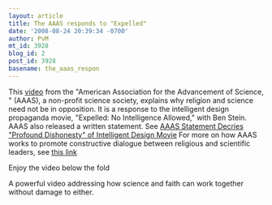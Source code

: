 ```yaml
---
layout: article
title: The AAAS responds to "Expelled"
date: '2008-08-24 20:39:34 -0700'
author: PvM
mt_id: 3928
blog_id: 2
post_id: 3928
basename: the_aaas_respon
---
```

This [video](http://www.youtube.com/watch?v=58UDTq3kaZM) from the "American Association for the Advancement of Science, " (AAAS), a non-profit science society, explains why religion and science need not be in opposition. It is a response to the intelligent design propaganda movie, "Expelled: No Intelligence Allowed," with Ben Stein. AAAS also released a written statement. See [AAAS Statement Decries "Profound Dishonesty" of Intelligent Design Movie](http://www.aaas.org/news/releases/2008/0418expelled.shtml) For more on how AAAS works to promote constructive dialogue between religious and scientific leaders, see [this link](http://www.aaas.org/evolution)

Enjoy the video below the fold

A powerful video addressing how science and faith can work together without damage to either.


<object width="425" height="344"><param name="movie" value="http://www.youtube.com/v/58UDTq3kaZM&hl=en&fs=1"><param name="allowFullScreen" value="true"><embed src="http://www.youtube.com/v/58UDTq3kaZM&hl=en&fs=1" type="application/x-shockwave-flash" allowfullscreen="true" width="425" height="344"></object>
